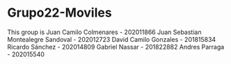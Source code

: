 # Grupo22-Moviles
This group is 
Juan Camilo Colmenares - 202011866
Juan Sebastian Montealegre Sandoval - 202012723
David Camilo Gonzales - 201815834
Ricardo Sánchez - 202014809
Gabriel Nassar - 201822882
Andres Parraga - 202015540
